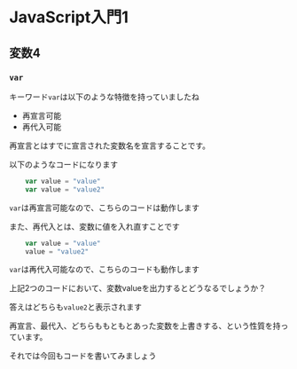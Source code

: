 # JavaScript入門1

## 変数4

### `var`

キーワード`var`は以下のような特徴を持っていましたね

- 再宣言可能
- 再代入可能

再宣言とはすでに宣言された変数名を宣言することです。

以下のようなコードになります

```javascript
    var value = "value"
    var value = "value2"
```

`var`は再宣言可能なので、こちらのコードは動作します

また、再代入とは、変数に値を入れ直すことです

```javascript
    var value = "value"
    value = "value2"
```

`var`は再代入可能なので、こちらのコードも動作します

上記2つのコードにおいて、変数valueを出力するとどうなるでしょうか？

答えはどちらも`value2`と表示されます

再宣言、最代入、どちらももともとあった変数を上書きする、という性質を持っています。

それでは今回もコードを書いてみましょう
